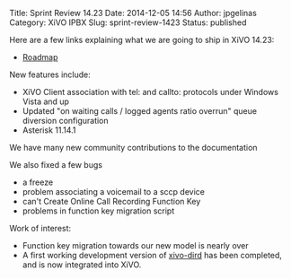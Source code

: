 Title: Sprint Review 14.23
Date: 2014-12-05 14:56
Author: jpgelinas
Category: XiVO IPBX
Slug: sprint-review-1423
Status: published

Here are a few links explaining what we are going to ship in XiVO 14.23:

-   [Roadmap](https://projects.xivo.io/versions/215 "https://projects.xivo.io/versions/215")

New features include:

-   XiVO Client association with tel: and callto: protocols under
    Windows Vista and up
-   Updated "on waiting calls / logged agents ratio overrun" queue
    diversion configuration
-   Asterisk 11.14.1

We have many new community contributions to the documentation

We also fixed a few bugs

-   a freeze
-   problem associating a voicemail to a sccp device
-   can't Create Online Call Recording Function Key
-   problems in function key migration script

Work of interest:

-   Function key migration towards our new model is nearly over
-   A first working development version of
    [xivo-dird](/index.php?post/2014/09/26/XiVO-s-new-directory-server)
    has been completed, and is now integrated into XiVO.

</p>

